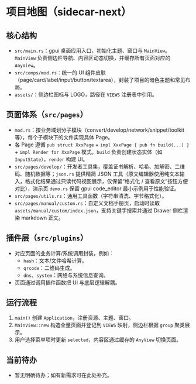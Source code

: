 # 项目地图（sidecar-next）

## 核心结构
- `src/main.rs`：gpui 桌面应用入口，初始化主题、窗口与 `MainView`。`MainView` 负责侧边栏导航、内容区动态切换，并缓存所有页面对应的 `AnyView`。
- `src/comps/mod.rs`：统一的 UI 组件皮肤（page/card/label/input/button/textarea），封装了项目的暗色主题和常见布局。
- `assets/`：侧边栏图标与 LOGO，路径在 `VIEWS` 注册表中引用。

## 页面体系（`src/pages`）
- `mod.rs`：按业务域划分子模块（convert/develop/network/snippet/toolkit 等），每个子模块下的文件实现具体 Page。
- 各 Page 遵循 `pub struct XxxPage` + `impl XxxPage { pub fn build(...) }` + `impl Render for XxxPage` 模式。`build` 负责创建状态实体（如 `InputState`），`render` 构建 UI。
- `src/pages/develop/`：开发者工具集，覆盖证书解析、哈希、加解密、二维码、随机数据等；`json.rs` 提供精简 JSON 工具（原文编辑器使用纯文本输入，格式化结果通过只读代码视图展示，仅保留“格式化 / 查看原文”按钮方便对比），演示页 `demo.rs` 保留 gpui code_editor 最小示例用于性能验证。
- `src/pages/utils.rs`：通用工具函数（字符串清洗、字节格式化）。
- `src/pages/manual/custom.rs`：自定义文档手册页，启动时读取 `assets/manual/custom/index.json`，支持关键字搜索并通过 Drawer 侧栏渲染 markdown 正文。

## 插件层（`src/plugins`）
- 对应页面的业务计算/系统调用封装，例如：
  - `hash`：文本/文件哈希计算。
  - `qrcode`：二维码生成。
  - `dns`、`system`：网络与系统信息查询。
- 页面通过调用插件函数把 UI 与底层逻辑解耦。

## 运行流程
1. `main()` 创建 `Application`，注册资源、主题、窗口。
2. `MainView::new` 构造全量页面并登记到 `VIEWS` 映射，侧边栏根据 `group` 聚类展示。
3. 用户选择菜单项时更新 `selected`，内容区通过缓存的 `AnyView` 切换页面。

## 当前待办
- 暂无明确待办；如有新需求可在此处补充。
